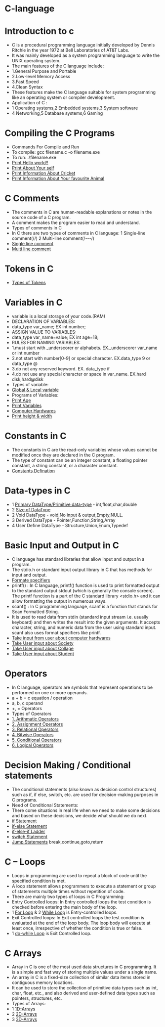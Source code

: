 # C-language
# Introduction to c
- C is a procedural programming language initially developed by Dennis Ritchie in the year 1972 at Bell Laboratories of AT&T Labs.
- It was mainly developed as a system programming language to write the UNIX operating system.
- The main features of the C language include:
- 1.General Purpose and Portable
- 2.Low-level Memory Access
- 3.Fast Speed
- 4.Clean Syntax
- These features make the C language suitable for system programming like an operating system or compiler development.
- Application of C :
- 1 Operating systems,2 Embedded systems,3 System software
- 4 Networking,5 Database systems,6 Gaming
# Compiling the C Programs
- Commands For Compile and Run
- To compile: gcc filename.c -o filename.exe
- To run: .\filename.exe
- [Print Hello world!!](./BasicPrograms/Helloworld.c)
- [Print About Your self](./BasicPrograms/YourSelf.c)
- [Print Information About Cricket](./BasicPrograms/Cricket.c)
- [Print Information About Your favourite Animal](./BasicPrograms/Animal.c)
# C Comments
- The comments in C are human-readable explanations or notes in the source code of a C program.
- A comment makes the program easier to read and understand.
- Types of comments in C
- In C there are two types of comments in C language:
  1 Single-line comment(//)  2 Multi-line comment(/*---*/)
- [Single line comment](./Comments/singleline.c)
- [Multi line comment](./Comments/Multiline.c)
# Tokens in C
- [Types of Tokens](https://www.geeksforgeeks.org/tokens-in-c/?ref=lbp)
# Variables in C
- variable is a local storage of your code.(RAM)
- DECLARATION OF VARIABLES:
- data_type var_name; EX  int number; 
- ASSIGN VALUE TO VARIABLES:
- data_type var_name=value; EX int age=18;
- RULES FOR NAMING VARIABLES:
- 1.must start with _underscorer or alphabets. EX._underscorer var_name or int number
- 2.not start with number[0-9] or special character. EX.data_type 9 or data_type @
- 3.do not any reserved keyword. EX. data_type if 
- 4.do not use any special character or space in var_name. EX.hard disk,hard@disk
- Types of variable:
-  [Global & Local variable]() 
- Programs of Variables:
- [Print Age](./Variables/Age.c)
- [Print Variables](./Variables/PrintValues.c)
- [Computer Hardwares](./Variables/Hardware_info.c)
- [Print height & width](./Variables/Height_width.c)
# Constants in C
- The constants in C are the read-only variables whose values cannot be modified once they are declared in the C program.
- The type of constant can be an integer constant, a floating pointer constant, a string constant, or a character constant.
- [Constants Defination](./Constants/const_defination.c)
# Data-types in C
- 1 [Primary DataType/Primitive data-type](./DataTypes/primitivedt.c) - int,float,char,double
- 2 [Size of DataType](./DataTypes/sizeof.c)
- 2 Void DataType - void,No input & output,Empty,NULL.
- 3 Derived DataType - Pointer,Function,String,Array
- 4 User Define DataType - Structure,Union,Enum,Typedef
# Basic Input and Output in C
- C language has standard libraries that allow input and output in a program.
- The stdio.h or standard input output library in C that has methods for input and output.
- [Formate specifiers](https://www.geeksforgeeks.org/format-specifiers-in-c/?ref=lbp)
- printf() : In C language, printf() function is used to print formatted output to the standard output stdout (which is generally the console screen).
  The printf function is a part of the C standard library <stdio.h> and it can allow formatting the output in numerous ways.
- scanf() : In C programming language, scanf is a function that stands for Scan Formatted String.
- It is used to read data from stdin (standard input stream i.e. usually keyboard) and then writes the result into the given arguments.
  It accepts character, string, and numeric data from the user using standard input.
  scanf also uses format specifiers like printf.
- [Take input from user about computer hardwares ](./Input&output/Hardware_comp.c)
- [Take User input about Society](./Input&output/Society.c)
- [Take User input about Collage ](./Input&output/collage.c)
- [Take User input about Student](./Input&output/student.c)
# Operators 
- In C language, operators are symbols that represent operations to be performed on one or more operands.
- a + b = c  equation / operation
- a, b, c  operand
- +, =    Operators
- Types of Operators
- [1. Arithmatic Operators](./Operators/Arithmetic)
- [2. Assignment Operators](./Operators/Assignment)
- [3. Relational Operators](./Operators/Relational)
- [4. Bitwise Operators](./Operators/Bitwise)
- [5. Conditional Operators](./Operators/Conditional)
- [6. Logical Operators](./Operators/Logical)
# Decision Making / Conditional statements 
- The conditional statements (also known as decision control structures) such as if, if else, switch, etc. are used for decision-making purposes in C programs.
- Need of Conditional Statements:
- There come situations in real life when we need to make some decisions and based on these decisions, we decide what should we do next.
- [if Statement](./DecisionMaking/If_Statements)
- [if-else Statement](./DecisionMaking/If&Else)
- [if-else-if Ladder](./DecisionMaking/if_else_if_ladder)
- [switch Statement](./DecisionMaking/SwitchCase)
- [Jump Statements]() break,continue,goto,return
# C – Loops
- Loops in programming are used to repeat a block of code until the specified condition is met.
- A loop statement allows programmers to execute a statement or group of statements multiple times without repetition of code.
- There are mainly two types of loops in C Programming:
- Entry Controlled loops: In Entry controlled loops the test condition is checked before entering the main body of the loop.
- 1 [For Loop](./Loops/for-loop) & 2 [While Loop](./Loops/While-loop) is Entry-controlled loops.
- Exit Controlled loops: In Exit controlled loops the test condition is evaluated at the end of the loop body.
  The loop body will execute at least once, irrespective of whether the condition  is true or false.
-  1 [do-while Loop](./Loops/Do-while-loop) is Exit Controlled loop.
# C Arrays
- Array in C is one of the most used data structures in C programming. It is a simple and fast way of storing multiple values under a single name.
- An array in C is a fixed-size collection of similar data items stored in contiguous memory locations.
- It can be used to store the collection of primitive data types such as int, char, float, etc., and also derived and user-defined data types such as pointers, structures, etc.
- Types of Arrays:
- 1 [1D-Arrays]()
- 2 [2D-Arrays]()
- 3 [3D-Arrays]()
